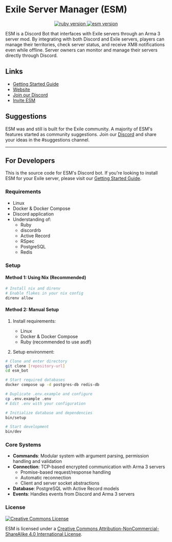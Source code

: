# Exile Server Manager (ESM)

<p align="center">
	<a href="https://www.ruby-lang.org/en/">
		<img src="https://img.shields.io/badge/Ruby-v3.2.2-green.svg" alt="ruby version">
	</a>
	<a href="https://www.esmbot.com/releases">
		<img src="https://img.shields.io/badge/ESM-v2.4.0-blue.svg" alt="esm version">
	</a>
</p>

ESM is a Discord Bot that interfaces with Exile servers through an Arma 3 server mod. By integrating with both Discord and Exile servers, players can manage their territories, check server status, and receive XM8 notifications even while offline. Server owners can monitor and manage their servers directly through Discord.

## Links

- [Getting Started Guide](https://esmbot.com/getting_started)
- [Website](https://esmbot.com)
- [Join our Discord](https://esmbot.com/join)
- [Invite ESM](https://esmbot.com/invite)

## Suggestions

ESM was and still is built for the Exile community. A majority of ESM's features started as community suggestions. Join our [Discord](https://esmbot.com/join) and share your ideas in the #suggestions channel.

---

## For Developers

This is the source code for ESM's Discord bot. If you're looking to install ESM for your Exile server, please visit our [Getting Started Guide](https://esmbot.com/getting_started).

### Requirements

- Linux
- Docker & Docker Compose
- Discord application
- Understanding of:
  - Ruby
  - discordrb
  - Active Record
  - RSpec
  - PostgreSQL
  - Redis

### Setup

#### Method 1: Using Nix (Recommended)

```bash
# Install nix and direnv
# Enable flakes in your nix config
direnv allow
```

#### Method 2: Manual Setup

1. Install requirements:

   - Linux
   - Docker & Docker Compose
   - Ruby (recommended to use asdf)

2. Setup environment:

```bash
# Clone and enter directory
git clone [repository-url]
cd esm_bot

# Start required databases
docker compose up -d postgres-db redis-db

# Duplicate .env.example and configure
cp .env.example .env
# Edit .env with your configuration

# Initialize database and dependencies
bin/setup

# Start development
bin/dev
```

### Core Systems

- **Commands**: Modular system with argument parsing, permission handling and validation
- **Connection**: TCP-based encrypted communication with Arma 3 servers
  - Promise-based request/response handling
  - Automatic reconnection
  - Client and server socket abstractions
- **Database**: PostgreSQL with Active Record models
- **Events**: Handles events from Discord and Arma 3 servers

### License

<a rel="license" href="http://creativecommons.org/licenses/by-nc-sa/4.0/">
  <img alt="Creative Commons License" style="border-width:0" src="https://i.creativecommons.org/l/by-nc-sa/4.0/88x31.png" />
</a>

ESM is licensed under a [Creative Commons Attribution-NonCommercial-ShareAlike 4.0 International License](http://creativecommons.org/licenses/by-nc-sa/4.0/).

